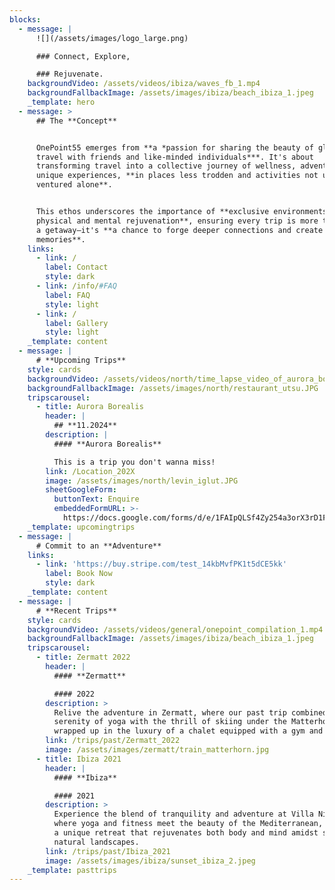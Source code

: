 ```yaml
---
blocks:
  - message: |
      ![](/assets/images/logo_large.png)

      ### Connect, Explore,

      ### Rejuvenate.
    backgroundVideo: /assets/videos/ibiza/waves_fb_1.mp4
    backgroundFallbackImage: /assets/images/ibiza/beach_ibiza_1.jpeg
    _template: hero
  - message: >
      ## The **Concept**


      OnePoint55 emerges from **a *passion for sharing the beauty of global
      travel with friends and like-minded individuals***. It's about
      transforming travel into a collective journey of wellness, adventure, and
      unique experiences, **in places less trodden and activities not usually
      ventured alone**.


      This ethos underscores the importance of **exclusive environments for
      physical and mental rejuvenation**, ensuring every trip is more than just
      a getaway—it's **a chance to forge deeper connections and create lasting
      memories**.
    links:
      - link: /
        label: Contact
        style: dark
      - link: /info/#FAQ
        label: FAQ
        style: light
      - link: /
        label: Gallery
        style: light
    _template: content
  - message: |
      # **Upcoming Trips**
    style: cards
    backgroundVideo: /assets/videos/north/time_lapse_video_of_aurora_borealis.mp4
    backgroundFallbackImage: /assets/images/north/restaurant_utsu.JPG
    tripscarousel:
      - title: Aurora Borealis
        header: |
          ## **11.2024**
        description: |
          #### **Aurora Borealis**

          This is a trip you don't wanna miss!
        link: /Location_202X
        image: /assets/images/north/levin_iglut.JPG
        sheetGoogleForm:
          buttonText: Enquire
          embeddedFormURL: >-
            https://docs.google.com/forms/d/e/1FAIpQLSf4Zy254a3orX3rD1FN_Auz69neDjVlB-ieAgagtmeuc9W5YA/viewform?embedded=true
    _template: upcomingtrips
  - message: |
      # Commit to an **Adventure**
    links:
      - link: 'https://buy.stripe.com/test_14kbMvfPK1t5dCE5kk'
        label: Book Now
        style: dark
    _template: content
  - message: |
      # **Recent Trips**
    style: cards
    backgroundVideo: /assets/videos/general/onepoint_compilation_1.mp4
    backgroundFallbackImage: /assets/images/ibiza/beach_ibiza_1.jpeg
    tripscarousel:
      - title: Zermatt 2022
        header: |
          #### **Zermatt**

          #### 2022
        description: >
          Relive the adventure in Zermatt, where our past trip combined the
          serenity of yoga with the thrill of skiing under the Matterhorn, all
          wrapped up in the luxury of a chalet equipped with a gym and SPA.
        link: /trips/past/Zermatt_2022
        image: /assets/images/zermatt/train_matterhorn.jpg
      - title: Ibiza 2021
        header: |
          #### **Ibiza**

          #### 2021
        description: >
          Experience the blend of tranquility and adventure at Villa Nirvana,
          where yoga and fitness meet the beauty of the Mediterranean, offering
          a unique retreat that rejuvenates both body and mind amidst stunning
          natural landscapes.
        link: /trips/past/Ibiza_2021
        image: /assets/images/ibiza/sunset_ibiza_2.jpeg
    _template: pasttrips
---
```


